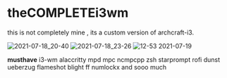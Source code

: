 # theCOMPLETEi3wm


this is not completely mine , its a custom version of archcraft-i3.
<br>


<img>![2021-07-18_20-40](https://user-images.githubusercontent.com/60225359/126121620-0fb655e7-e0d2-4fa0-b3e5-a4a1d181e02e.png)</img>
<img>![2021-07-18_23-26](https://user-images.githubusercontent.com/60225359/126121632-e8746c0a-c536-4b1c-b167-d6a93d85d0d1.png)
</img>
<img>![12-53 2021-07-19](https://user-images.githubusercontent.com/60225359/126121600-e3efa3f3-2f37-4c14-b6be-9d32d29f00b8.png)</img>






**musthave**
i3-wm
alaccritty
mpd
mpc
ncmpcpp
zsh
starprompt
rofi
dunst
ueberzug
flameshot
blight
ff
numlockx
and sooo much
